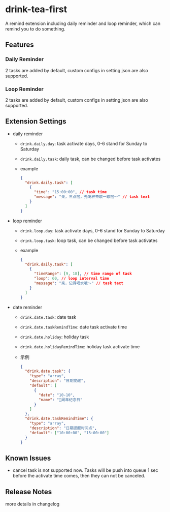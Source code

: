 # drink-tea-first

A remind extension including daily reminder and loop reminder, which can remind you to do something.

## Features

### Daily Reminder

2 tasks are added by default, custom configs in setting json are also supported.

### Loop Reminder

2 tasks are added by default, custom configs in setting json are also supported.

## Extension Settings

- daily reminder

  - `drink.daily.day`: task activate days, 0-6 stand for Sunday to Saturday

  - `drink.daily.task`: daily task, can be changed before task activates

  - example

    ```json
    {
      "drink.daily.task": [
        {
          "time": "15:00:00", // task time
          "message": "亲，三点啦，先喝杯茶歇一歇啦～" // task text
        }
      ]
    }
    ```

- loop reminder

  - `drink.loop.day`: task activate days, 0-6 stand for Sunday to Saturday

  - `drink.loop.task`: loop task, can be changed before task activates

  - example

    ```json
    {
      "drink.daily.task": [
        {
          "timeRange": [9, 18], // time range of task
          "loop": 60, // loop interval time
          "message": "亲，记得喝水哦～" // task text
        }
      ]
    }
    ```

- date reminder

  - `drink.date.task`: date task

  - `drink.date.taskRemindTime`: date task activate time

  - `drink.date.holiday`: holiday task

  - `drink.date.holidayRemindTime`: holiday task activate time

  - 示例

    ```json
    {
      "drink.date.task": {
        "type": "array",
        "description": "日期提醒",
        "default": [
          {
            "date": "10-10",
            "name": "周年纪念日"
          }
        ]
      },
      "drink.date.taskRemindTime": {
        "type": "array",
        "description": "日期提醒时间点",
        "default": ["10:00:00", "15:00:00"]
      }
    }
    ```


## Known Issues

- cancel task is not supported now. Tasks will be push into queue 1 sec before the activate time comes, then they can not be canceled.

## Release Notes

more details in changelog
